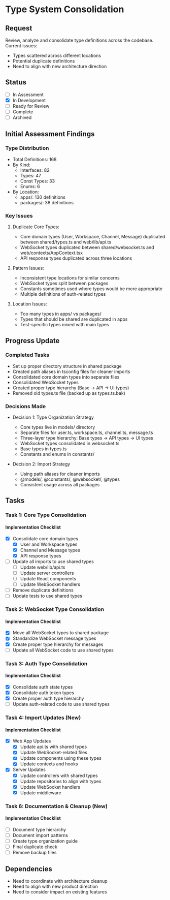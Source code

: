 # Type System Consolidation

## Request
Review, analyze and consolidate type definitions across the codebase. Current issues:
- Types scattered across different locations
- Potential duplicate definitions
- Need to align with new architecture direction

## Status
- [ ] In Assessment
- [x] In Development
- [ ] Ready for Review
- [ ] Complete
- [ ] Archived

## Initial Assessment Findings

### Type Distribution
- Total Definitions: 168
- By Kind:
  - Interfaces: 82
  - Types: 47
  - Const Types: 33
  - Enums: 6
- By Location:
  - apps/: 130 definitions
  - packages/: 38 definitions

### Key Issues

1. Duplicate Core Types:
   - Core domain types (User, Workspace, Channel, Message) duplicated between shared/types.ts and web/lib/api.ts
   - WebSocket types duplicated between shared/websocket.ts and web/contexts/AppContext.tsx
   - API response types duplicated across three locations

2. Pattern Issues:
   - Inconsistent type locations for similar concerns
   - WebSocket types split between packages
   - Constants sometimes used where types would be more appropriate
   - Multiple definitions of auth-related types

3. Location Issues:
   - Too many types in apps/ vs packages/
   - Types that should be shared are duplicated in apps
   - Test-specific types mixed with main types

## Progress Update

### Completed Tasks
- Set up proper directory structure in shared package
- Created path aliases in tsconfig files for cleaner imports
- Consolidated core domain types into separate files
- Consolidated WebSocket types
- Created proper type hierarchy (Base -> API -> UI types)
- Removed old types.ts file (backed up as types.ts.bak)

### Decisions Made
- Decision 1: Type Organization Strategy
  - Core types live in models/ directory
  - Separate files for user.ts, workspace.ts, channel.ts, message.ts
  - Three-layer type hierarchy: Base types -> API types -> UI types
  - WebSocket types consolidated in websocket.ts
  - Base types in types.ts
  - Constants and enums in constants/

- Decision 2: Import Strategy
  - Using path aliases for cleaner imports
  - @models/, @constants/, @websocket/, @types
  - Consistent usage across all packages

## Tasks

### Task 1: Core Type Consolidation
#### Implementation Checklist
- [x] Consolidate core domain types
  - [x] User and Workspace types
  - [x] Channel and Message types
  - [x] API response types
- [ ] Update all imports to use shared types
  - [ ] Update web/lib/api.ts
  - [ ] Update server controllers
  - [ ] Update React components
  - [ ] Update WebSocket handlers
- [ ] Remove duplicate definitions
- [ ] Update tests to use shared types

### Task 2: WebSocket Type Consolidation
#### Implementation Checklist
- [x] Move all WebSocket types to shared package
- [x] Standardize WebSocket message types
- [x] Create proper type hierarchy for messages
- [ ] Update all WebSocket code to use shared types

### Task 3: Auth Type Consolidation
#### Implementation Checklist
- [x] Consolidate auth state types
- [x] Consolidate auth token types
- [x] Create proper auth type hierarchy
- [ ] Update auth-related code to use shared types

### Task 4: Import Updates (New)
#### Implementation Checklist
- [x] Web App Updates
  - [x] Update api.ts with shared types
  - [x] Update WebSocket-related files
  - [x] Update components using these types
  - [x] Update contexts and hooks
  
- [x] Server Updates
  - [x] Update controllers with shared types
  - [x] Update repositories to align with types
  - [x] Update WebSocket handlers
  - [x] Update middleware

### Task 6: Documentation & Cleanup (New)
#### Implementation Checklist
- [ ] Document type hierarchy
- [ ] Document import patterns
- [ ] Create type organization guide
- [ ] Final duplicate check
- [ ] Remove backup files

## Dependencies
- Need to coordinate with architecture cleanup
- Need to align with new product direction
- Need to consider impact on existing features